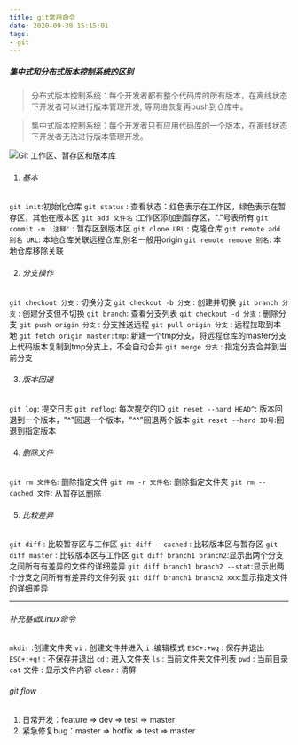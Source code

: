 ```yaml
---
title: git常用命令
date: 2020-09-30 15:15:01
tags:
- git
---
```


##### 集中式和分布式版本控制系统的区别
>分布式版本控制系统：每个开发者都有整个代码库的所有版本，在离线状态下开发者可以进行版本管理开发, 等网络恢复再push到仓库中。

>集中式版本控制系统：每个开发者只有应用代码库的一个版本，在离线状态下开发者无法进行版本管理开发。

![Git 工作区、暂存区和版本库](https://www.runoob.com/wp-content/uploads/2015/02/1352126739_7909.jpg)

1. ###### 基本

`git init`:初始化仓库
`git status` : 查看状态：红色表示在工作区，绿色表示在暂存区，其他在版本区
`git add 文件名`  :工作区添加到暂存区，"."号表所有
`git commit -m '注释'` : 暂存区到版本区
`git clone URL` : 克隆仓库
`git remote add 别名 URL`: 本地仓库关联远程仓库,别名一般用origin
`git remote remove 别名`: 本地仓库移除关联

2. ###### 分支操作

`git checkout 分支` : 切换分支
`git checkout -b 分支` : 创建并切换
`git branch 分支` : 创建分支但不切换
`git branch`: 查看分支列表
`git checkout -d 分支` : 删除分支
`git push origin 分支` : 分支推送远程
`git pull origin 分支` : 远程拉取到本地
`git fetch origin master:tmp`: 新建一个tmp分支，将远程仓库的master分支上代码版本复制到tmp分支上，不会自动合并
`git merge 分支` : 指定分支合并到当前分支

3. ###### 版本回退
`git log`: 提交日志
`git reflog`: 每次提交的ID
`git reset --hard HEAD^`: 版本回退到一个版本，"\^"回退一个版本，"^^"回退两个版本
`git reset --hard ID号`:回退到指定版本

4. ###### 删除文件
`git rm 文件名`: 删除指定文件
`git rm -r 文件名`: 删除指定文件夹
`git rm --cached 文件`: 从暂存区删除 

5. ###### 比较差异

`git diff` : 比较暂存区与工作区
`git diff --cached` : 比较版本区与暂存区
`git diff master` : 比较版本区与工作区
`git diff branch1 branch2`:显示出两个分支之间所有有差异的文件的详细差异
`git diff branch1 branch2 --stat`:显示出两个分支之间所有有差异的文件列表
`git diff branch1 branch2 xxx`:显示指定文件的详细差异

<hr>

###### 补充基础Linux命令

`mkdir` :创建文件夹 
`vi` : 创建文件并进入
`i` :编辑模式
`ESC+:+wq` : 保存并退出
`ESC+:+q!` : 不保存并退出
`cd` : 进入文件夹
`ls` : 当前文件夹文件列表
`pwd` : 当前目录
`cat` 文件 : 显示文件内容
`clear` : 清屏

###### git flow
  1. 日常开发：feature => dev => test => master
  2. 紧急修复bug：master => hotfix => test => master